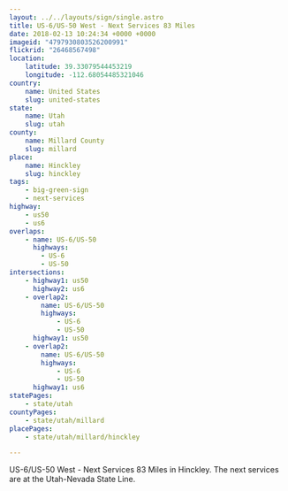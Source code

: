 ```yaml
---
layout: ../../layouts/sign/single.astro
title: US-6/US-50 West - Next Services 83 Miles
date: 2018-02-13 10:24:34 +0000 +0000
imageid: "4797930803526200991"
flickrid: "26468567498"
location:
    latitude: 39.33079544453219
    longitude: -112.68054485321046
country:
    name: United States
    slug: united-states
state:
    name: Utah
    slug: utah
county:
    name: Millard County
    slug: millard
place:
    name: Hinckley
    slug: hinckley
tags:
    - big-green-sign
    - next-services
highway:
    - us50
    - us6
overlaps:
    - name: US-6/US-50
      highways:
        - US-6
        - US-50
intersections:
    - highway1: us50
      highway2: us6
    - overlap2:
        name: US-6/US-50
        highways:
            - US-6
            - US-50
      highway1: us50
    - overlap2:
        name: US-6/US-50
        highways:
            - US-6
            - US-50
      highway1: us6
statePages:
    - state/utah
countyPages:
    - state/utah/millard
placePages:
    - state/utah/millard/hinckley

---
```

US-6/US-50 West - Next Services 83 Miles in Hinckley.  The next services are at the Utah-Nevada State Line.